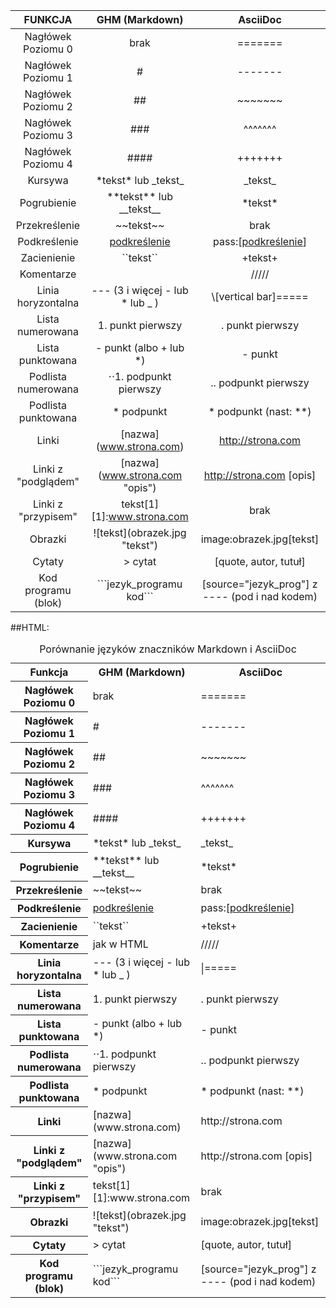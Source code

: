 |FUNKCJA            | GHM (Markdown)                 | AsciiDoc                  |
|:-----------------:|:------------------------------:|:-------------------------:|
|Nagłówek Poziomu 0 | brak                           | =======                   |
|Nagłówek Poziomu 1 | #                              | -------                   |
|Nagłówek Poziomu 2 | ##                             | ~~~~~~~                   |
|Nagłówek Poziomu 3 | ###                            | ^^^^^^^                   |
|Nagłówek Poziomu 4 | ####                           | +++++++                   |
|Kursywa            | \*tekst\* lub \_tekst\_        | \_tekst\_                 |
|Pogrubienie        | \*\*tekst\*\* lub \_\_tekst\_\_| \*tekst\*                 |
|Przekreślenie      | \~~tekst\~~                    | brak                      |
|Podkreślenie       | <u>podkreślenie</u>            | pass:[<u>podkreślenie</u>]|
|Zacienienie        | \`\`tekst\``                    | \+tekst\+                |
|Komentarze         | <!-- komentarz -->             | /////                     |
|Linia horyzontalna | --- (3 i więcej - lub * lub _ )| \\[vertical bar]=====     |
|Lista numerowana   | 1. punkt pierwszy              | . punkt pierwszy          |
|Lista punktowana   | - punkt (albo + lub *)         | - punkt                   |
|Podlista numerowana| ⋅⋅1. podpunkt pierwszy          | \.. podpunkt pierwszy    |
|Podlista punktowana| \* podpunkt                    | \* podpunkt (nast: \**)   |
|Linki              | \[nazwa](www.strona.com)       | http://strona.com         |
|Linki z "podglądem"| \[nazwa](www.strona.com "opis")| http://strona.com [opis]  |
|Linki z "przypisem"| tekst\[1] \[1]:www.strona.com  | brak                      |
|Obrazki            | \!\[tekst](obrazek.jpg "tekst")| image:obrazek.jpg[tekst]  |
|Cytaty             | > cytat                        | [quote, autor, tutuł]     |
|Kod programu (blok)| \`\`\`jezyk_programu kod\`\`\` | [source="jezyk_prog"] z ---- (pod i nad kodem)|

##HTML:

 <table summary="tabela porównawcza">
				<caption>Porównanie języków znaczników Markdown i AsciiDoc</caption>
				<tr><th>Funkcja				<th>GHM (Markdown) 				<th>AsciiDoc
				<tr><th>Nagłówek Poziomu 0  <td> brak						<td> =======
				<tr><th>Nagłówek Poziomu 1  <td> #								<td> -------
				<tr><th>Nagłówek Poziomu 2	<td> ##								<td> ~~~~~~~
				<tr><th>Nagłówek Poziomu 3	<td> ###								<td> ^^^^^^^
				<tr><th>Nagłówek Poziomu 4	<td> ####							<td> +++++++ 
				<tr><th>Kursywa		  		<td> *tekst* lub _tekst_				<td> _tekst_
				<tr><th>Pogrubienie			<td> **tekst** lub __tekst__		<td> *tekst*
				<tr><th>Przekreślenie		<td> ~~tekst~~					      	<td> brak
				<tr><th>Podkreślenie		<td> <u>podkreślenie</u>				<td> pass:[<u>podkreślenie</u>]
				<tr><th>Zacienienie			<td> ``tekst`` 					  	<td> +tekst+
				<tr><th>Komentarze  		<td> jak w HTML   		  			<td> /////
				<tr><th>Linia horyzontalna	<td> --- (3 i więcej - lub * lub _ )	<td> |=====
				<tr><th>Lista numerowana	<td> 1. punkt pierwszy				<td> . punkt pierwszy
				<tr><th>Lista punktowana 	<td> - punkt (albo + lub *)			  <td> - punkt
				<tr><th>Podlista numerowana <td> ⋅⋅1. podpunkt pierwszy			<td> .. podpunkt pierwszy
				<tr><th>Podlista punktowana <td> * podpunkt						<td> * podpunkt (nast: **)
				<tr><th>Linki				<td> [nazwa](www.strona.com) 		<td> http://strona.com
				<tr><th>Linki z "podglądem"	<td> [nazwa](www.strona.com "opis")	<td> http://strona.com [opis]
				<tr><th>Linki z "przypisem"	<td> tekst[1] [1]:www.strona.com		  <td> brak
				<tr><th>Obrazki				<td> ![tekst](obrazek.jpg "tekst")   <td> image:obrazek.jpg[tekst]
				<tr><th>Cytaty				<td> > cytat							<td> [quote, autor, tutuł] 
				<tr><th>Kod programu (blok)	<td> ```jezyk_programu kod```		<td> [source="jezyk_prog"] z ---- (pod i nad kodem)
	</table>
